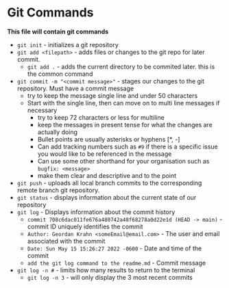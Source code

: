 # Git Commands

**This file will contain git commands**

- `git init` - initializes a git repository
- `git add <filepath>` - adds files or changes to the git repo for later commit.
    - `git add .` - adds the current directory to be commited later. this is the common command
- `git commit -m "<commit message>"` - stages our changes to the git repository. Must have a commit message
    - try to keep the message single line and under 50 characters
    - Start with the single line, then can move on to multi line messages if necessary
        - try to keep 72 characters or less for multiline
        - keep the messages in present tense for what the changes are actually doing
        - Bullet points are usually asterisks or hyphens [*, -]
        - Can add tracking numbers such as `#9` if there is a specific issue you would like to be referenced in the message
        - Can use some other shorthand for your organisation such as `bugfix: <message>`
        - make them clear and descriptive and to the point
- `git push` - uploads all local branch commits to the corresponding remote branch git repository.
- `git status` - displays information about the current state of our repository
- `git log` - Displays information about the commit history
    -   `commit 708c6dac011fe676a480742a48f68278a0d22e1d (HEAD -> main)`  - commit ID uniquely identifies the commit
    -   `Author: Geordan Krahn <someEmail@email.com>` - The user and email associated with the commit
    -   `Date: Sun May 15 15:26:27 2022 -0600` - Date and time of the commit
    -   `add the git log command to the readme.md` - Commit message
- `git log -n #` - limits how many results to return to the terminal
    - `git log -n 3` - will only display the 3 most recent commits

        